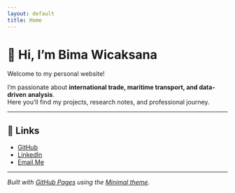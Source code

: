 ```yaml
---
layout: default
title: Home
---
```


# 👋 Hi, I’m Bima Wicaksana

Welcome to my personal website!

I’m passionate about **international trade, maritime transport, and data-driven analysis**.  
Here you’ll find my projects, research notes, and professional journey.

---

## 🔗 Links

- [GitHub](https://github.com/bimawicaksana)
- [LinkedIn](https://www.linkedin.com/in/your-linkedin)
- [Email Me](mailto:your@email.com)

---

*Built with [GitHub Pages](https://pages.github.com/) using the [Minimal theme](https://github.com/pages-themes/minimal).*
